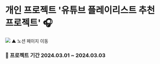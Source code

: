 # 개인 프로젝트 '유튜브 플레이리스트 추천 프로젝트' 🎧
<img src="https://velog.velcdn.com/images/wruoma/post/f9eca38d-d213-4b9d-b169-6e792b8dcf11/image.png" href="https://ring-xylocarp-07a.notion.site/44205795971940dab4a8d9ba2eb04b9e?pvs=4" target="_blank">
▲ 노션 페이지 이동

### 📅 프로젝트 기간 2024.03.01 ~ 2024.03.03
